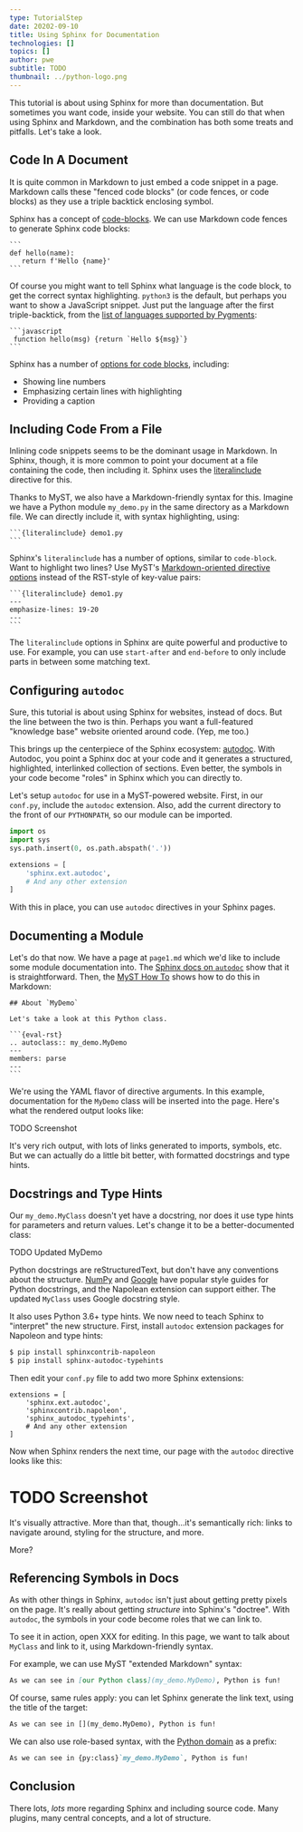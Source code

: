 ```yaml
---
type: TutorialStep
date: 20202-09-10
title: Using Sphinx for Documentation
technologies: []
topics: []
author: pwe
subtitle: TODO
thumbnail: ../python-logo.png
---
```


This tutorial is about using Sphinx for more than documentation.
But sometimes you want code, inside your website.
You can still do that when using Sphinx and Markdown, and the combination has both some treats and pitfalls.
Let's take a look.

## Code In A Document

It is quite common in Markdown to just embed a code snippet in a page.
Markdown calls these "fenced code blocks" (or code fences, or code blocks) as they use a triple backtick enclosing symbol.

Sphinx has a concept of [code-blocks](https://www.sphinx-doc.org/en/master/usage/restructuredtext/directives.html#directive-code-block).
We can use Markdown code fences to generate Sphinx code blocks:

~~~
```
def hello(name):
   return f'Hello {name}'
```
~~~

Of course you might want to tell Sphinx what language is the code block, to get the correct syntax highlighting.
`python3` is the default, but perhaps you want to show a JavaScript snippet.
Just put the language after the first triple-backtick, from the [list of languages supported by Pygments](https://pygments.org/docs/lexers/):

~~~
```javascript
 function hello(msg) {return `Hello ${msg}`}
```
~~~

Sphinx has a number of [options for code blocks](https://www.sphinx-doc.org/en/master/usage/restructuredtext/directives.html#directive-code-block), including:

- Showing line numbers
- Emphasizing certain lines with highlighting
- Providing a caption


## Including Code From a File

Inlining code snippets seems to be the dominant usage in Markdown.
In Sphinx, though, it is more common to point your document at a file containing the code, then including it.
Sphinx uses the [literalinclude](https://www.sphinx-doc.org/en/master/usage/restructuredtext/directives.html#directive-literalinclude) directive for this.

Thanks to MyST, we also have a Markdown-friendly syntax for this.
Imagine we have a Python module `my_demo.py` in the same directory as a Markdown file.
We can directly include it, with syntax highlighting, using:

~~~
```{literalinclude} demo1.py
```
~~~

Sphinx's `literalinclude` has a number of options, similar to `code-block`. 
Want to highlight two lines?
Use MyST's [Markdown-oriented directive options](https://myst-parser.readthedocs.io/en/latest/api/directive.html?highlight=yaml#module-myst_parser.parse_directives) instead of the RST-style of key-value pairs:

~~~
```{literalinclude} demo1.py
---
emphasize-lines: 19-20
---
```
~~~

The `literalinclude` options in Sphinx are quite powerful and productive to use.
For example, you can use `start-after` and `end-before` to only include parts in between some matching text.

## Configuring `autodoc`

Sure, this tutorial is about using Sphinx for websites, instead of docs.
But the line between the two is thin.
Perhaps you want a full-featured "knowledge base" website oriented around code.
(Yep, me too.)

This brings up the centerpiece of the Sphinx ecosystem: [autodoc](https://www.sphinx-doc.org/en/master/usage/extensions/autodoc.html).
With Autodoc, you point a Sphinx doc at your code and it generates a structured, highlighted, interlinked collection of sections.
Even better, the symbols in your code become "roles" in Sphinx which you can directly to.

Let's setup `autodoc` for use in a MyST-powered website.
First, in our `conf.py`, include the `autodoc` extension.
Also, add the current directory to the front of our `PYTHONPATH`, so our module can be imported.

```python
import os
import sys
sys.path.insert(0, os.path.abspath('.'))

extensions = [
    'sphinx.ext.autodoc',
    # And any other extension
]    
```

With this in place, you can use `autodoc` directives in your Sphinx pages.

## Documenting a Module

Let's do that now.
We have a page at `page1.md` which we'd like to include some module documentation into.
The [Sphinx docs on `autodoc`](https://www.sphinx-doc.org/en/master/usage/extensions/autodoc.html#directives) show that it is straightforward.
Then, the [MyST How To](https://myst-parser.readthedocs.io/en/latest/using/howto.html?highlight=autodoc#use-sphinx-ext-autodoc-in-markdown-files) shows how to do this in Markdown:

~~~
## About `MyDemo`

Let's take a look at this Python class.

```{eval-rst}
.. autoclass:: my_demo.MyDemo
---
members: parse
---
```
~~~
We're using the YAML flavor of directive arguments.
In this example, documentation for the `MyDemo` class will be inserted into the page.
Here's what the rendered output looks like:

TODO Screenshot

It's very rich output, with lots of links generated to imports, symbols, etc.
But we can actually do a little bit better, with formatted docstrings and type hints.

## Docstrings and Type Hints

Our `my_demo.MyClass` doesn't yet have a docstring, nor does it use type hints for parameters and return values.
Let's change it to be a better-documented class:

TODO Updated MyDemo

Python docstrings are reStructuredText, but don't have any conventions about the structure.
[NumPy](https://numpydoc.readthedocs.io/en/latest/format.html#docstring-standard) and [Google](https://google.github.io/styleguide/pyguide.html#Comments) have popular style guides for Python docstrings, and the Napolean extension can support either.
The updated `MyClass` uses Google docstring style.

It also uses Python 3.6+ type hints.
We now need to teach Sphinx to "interpret" the new structure.
First, install `autodoc` extension packages for Napoleon and type hints:

```bash
$ pip install sphinxcontrib-napoleon
$ pip install sphinx-autodoc-typehints
```

Then edit your `conf.py` file to add two more Sphinx extensions:

```
extensions = [
    'sphinx.ext.autodoc',
    'sphinxcontrib.napoleon',
    'sphinx_autodoc_typehints',
    # And any other extension
]
```

Now when Sphinx renders the next time, our page with the `autodoc` directive looks like this:

# TODO Screenshot

It's visually attractive.
More than that, though...it's semantically rich: links to navigate around, styling for the structure, and more.

More?

## Referencing Symbols in Docs

As with other things in Sphinx, `autodoc` isn't just about getting pretty pixels on the page.
It's really about getting *structure* into Sphinx's "doctree".
With `autodoc`, the symbols in your code become roles that we can link to.

To see it in action, open XXX for editing.
In this page, we want to talk about `MyClass` and link to it, using Markdown-friendly syntax.

For example, we can use MyST "extended Markdown" syntax:

```markdown
As we can see in [our Python class](my_demo.MyDemo), Python is fun!
```

Of course, same rules apply: you can let Sphinx generate the link text, using the title of the target:

```markdown
As we can see in [](my_demo.MyDemo), Python is fun!
```

We can also use role-based syntax, with the [Python domain](https://www.sphinx-doc.org/en/master/usage/restructuredtext/domains.html) as a prefix:

```markdown
As we can see in {py:class}`my_demo.MyDemo`, Python is fun!
```

## Conclusion

There lots, *lots* more regarding Sphinx and including source code.
Many plugins, many central concepts, and a lot of structure.